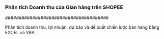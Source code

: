 ### Phân tích Doanh thu của Gian hàng trên SHOPEE

######################################

Phân tích doanh thu, lợi nhuận, dự báo và đề xuất chiến lược bán hàng bằng EXCEL và VBA
